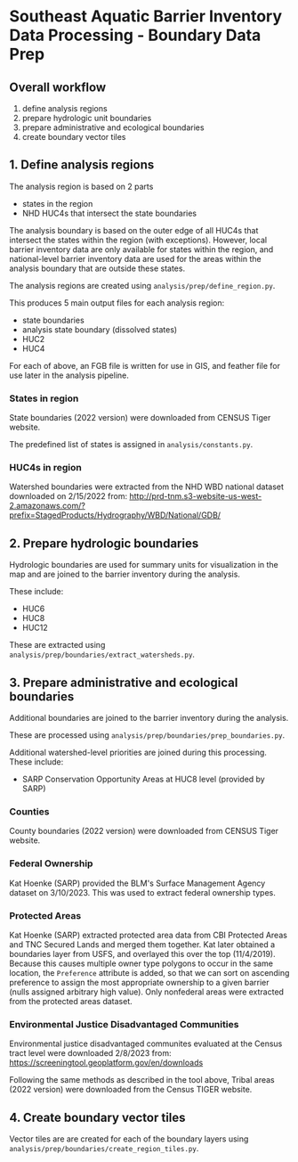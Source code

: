 # Southeast Aquatic Barrier Inventory Data Processing - Boundary Data Prep

## Overall workflow

1. define analysis regions
2. prepare hydrologic unit boundaries
3. prepare administrative and ecological boundaries
4. create boundary vector tiles

## 1. Define analysis regions

The analysis region is based on 2 parts

- states in the region
- NHD HUC4s that intersect the state boundaries

The analysis boundary is based on the outer edge of all HUC4s that intersect
the states within the region (with exceptions). However, local barrier inventory
data are only available for states within the region, and national-level
barrier inventory data are used for the areas within the analysis boundary that
are outside these states.

The analysis regions are created using `analysis/prep/define_region.py`.

This produces 5 main output files for each analysis region:

- state boundaries
- analysis state boundary (dissolved states)
- HUC2
- HUC4

For each of above, an FGB file is written for use in GIS, and feather file
for use later in the analysis pipeline.

### States in region

State boundaries (2022 version) were downloaded from CENSUS Tiger website.

The predefined list of states is assigned in `analysis/constants.py`.

### HUC4s in region

Watershed boundaries were extracted from the NHD WBD national dataset downloaded
on 2/15/2022 from: http://prd-tnm.s3-website-us-west-2.amazonaws.com/?prefix=StagedProducts/Hydrography/WBD/National/GDB/

## 2. Prepare hydrologic boundaries

Hydrologic boundaries are used for summary units for visualization in the map
and are joined to the barrier inventory during the analysis.

These include:

- HUC6
- HUC8
- HUC12

These are extracted using `analysis/prep/boundaries/extract_watersheds.py`.

## 3. Prepare administrative and ecological boundaries

Additional boundaries are joined to the barrier inventory during the analysis.

These are processed using `analysis/prep/boundaries/prep_boundaries.py`.

Additional watershed-level priorities are joined during this processing. These
include:

- SARP Conservation Opportunity Areas at HUC8 level (provided by SARP)

### Counties

County boundaries (2022 version) were downloaded from CENSUS Tiger website.

### Federal Ownership

Kat Hoenke (SARP) provided the BLM's Surface Management Agency dataset on 3/10/2023.
This was used to extract federal ownership types.

### Protected Areas

Kat Hoenke (SARP) extracted protected area data from CBI Protected Areas and TNC Secured Lands and merged them together. Kat later obtained a boundaries layer from USFS, and overlayed this over the top (11/4/2019). Because this causes multiple owner type polygons to occur in the same location, the `Preference` attribute is added, so that we can sort on ascending preference to assign the most appropriate ownership to a given barrier (nulls assigned arbitrary high value). Only nonfederal areas were
extracted from the protected areas dataset.

### Environmental Justice Disadvantaged Communities

Environmental justice disadvantaged communites evaluated at the Census tract level
were downloaded 2/8/2023 from: https://screeningtool.geoplatform.gov/en/downloads

Following the same methods as described in the tool above, Tribal areas (2022 version)
were downloaded from the Census TIGER website.

## 4. Create boundary vector tiles

Vector tiles are are created for each of the boundary layers using `analysis/prep/boundaries/create_region_tiles.py`.
